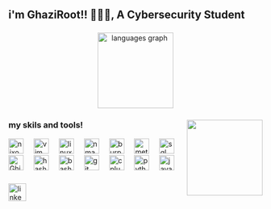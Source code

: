 <h2 align="left">i'm GhaziRoot!! 🧑🏻‍💻, A Cybersecurity Student</h2>

###

<div align="center">
  <img src="https://github-readme-stats.vercel.app/api/top-langs?username=GhaziRoot&locale=en&hide_title=false&layout=compact&card_width=320&langs_count=5&theme=dracula&hide_border=false" height="150" alt="languages graph"  />
</div>

###

<img align="right" height="150" src="https://avatars.githubusercontent.com/u/119840395?s=400&u=3b7a93433241ec06e369cbe6c322ee2e1c50ce09&v=4"  />

###
<h3 align="left">my skils and tools!</h3>
<div align="left">
  <img src="https://cdn.jsdelivr.net/gh/devicons/devicon/icons/nixos/nixos-original.svg" height="30" alt="nixos logo"  />
  <img width="12" />
  <img src="https://cdn.jsdelivr.net/gh/devicons/devicon/icons/vim/vim-original.svg" height="30" alt="vim logo"  />
  <img width="12" />
  <img src="https://cdn.jsdelivr.net/gh/devicons/devicon/icons/linux/linux-original.svg" height="30" alt="linux logo"  />
  <img width="12" />
   <img src="https://networkwalks.com/wp-content/uploads/2021/06/Nmap-practice-lab1-300x300.png" height="30" alt="nmap"  />
  <img width="12" />
  <img src="https://upload.wikimedia.org/wikipedia/commons/e/e7/BurpSuite_Comunity_Edition.svg" height="30" alt="burpsuite"  />
  <img width="12" />
  <img src="https://www.kali.org/tools/metasploit-framework/images/metasploit-framework-logo.svg" height="30" alt="metasploit"  />
  <img width="12" />
  <img src="https://tryhackme-images.s3.amazonaws.com/room-icons/523723e4d3b75b6439b8e2cd0fa6880b.png" height="30" alt="sql map"  />
  <img width="12" />
  <img src="https://upload.wikimedia.org/wikipedia/commons/f/f6/Ghidra_logo.svg" height="30" alt="Ghidra"  />
  <img width="12" />
  <img src="https://www.kali.org/tools/hashcat/images/hashcat-logo.svg" height="30" alt="hashcat"  />
  <img width="12" />
  <img src="https://cdn.jsdelivr.net/gh/devicons/devicon/icons/bash/bash-original.svg" height="30" alt="bash logo"  />
  <img width="12" />
  <img src="https://cdn.jsdelivr.net/gh/devicons/devicon/icons/git/git-original.svg" height="30" alt="git logo"  />
  <img width="12" />
  <img src="https://cdn.jsdelivr.net/gh/devicons/devicon/icons/cplusplus/cplusplus-original.svg" height="30" alt="cplusplus logo"  />
  <img width="12" />
  <img src="https://cdn.jsdelivr.net/gh/devicons/devicon/icons/python/python-original.svg" height="30" alt="python logo"  />
  <img width="12" />
  <img src="https://cdn.jsdelivr.net/gh/devicons/devicon/icons/javascript/javascript-original.svg" height="30" alt="javascript logo"  />
</div>

###

<div align="left">
  <a href="https://www.linkedin.com/in/ayman0code/" target="_blank">
    <img src="https://img.shields.io/static/v1?message=LinkedIn&logo=linkedin&label=&color=0077B5&logoColor=white&labelColor=&style=for-the-badge" height="35" alt="linkedin logo"  />
  </a>
</div>

###
